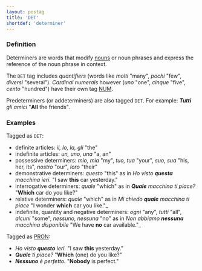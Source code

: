 ```yaml
---
layout: postag
title: 'DET'
shortdef: 'determiner'
---
```


### Definition

Determiners are words that modify [nouns](NOUN) or noun phrases and
express the reference of the noun phrase in context. 

The `DET` tag includes _quantifiers_ (words
like _molti_ "many", _pochi_ "few", _diversi_ "several"). 
_Cardinal numerals_ however (_uno_ "one", _cinque_ "five", _cento_ "hundred") have their own tag [NUM]().

Predeterminers (or addeterminers) are also tagged `DET`. For example:
_<b>Tutti</b> gli amici_ "<b>All</b> the friends".

### Examples

Tagged as `DET`:

- definite articles: _il, lo, la, gli_ "the"
- indefinite articles: _un, uno, una_ "a, an"
- possessive determiners: _mio, mia_ "my", _tuo, tua_ "your", _suo, sua_ "his, her, its", _nostro_ "our", _loro_ "their"
- demonstrative determiners: _questo_ "this" as in _Ho visto <b>questa</b> macchina ieri._ "I saw <b>this</b> car yesterday."
- interrogative determiners: _quale_ "which" as in _<b>Quale</b> macchina ti piace?_ "<b>Which</b> car do you like?"
- relative determiners: _quale_ "which" as in _Mi chiedo <b>quale</b> macchina ti piace_ "I wonder <b>which</b> car you like."_
- indefinite, quantity and negative determiners: _ogni_ "any", _tutti_ "all", _alcuni_ "some", _nessuno, nessuna_ "no" as in _Non abbiamo <b>nessuna</b> macchina disponibile_ "We have <b>no</b> car available."_

Tagged as [PRON]():

* _Ho visto <b>questo</b> ieri._ "I saw <b>this</b> yesterday."
* _<b>Quale</b> ti piace?_ "<b>Which</b> (one) do you like?"
* _<b>Nessuno</b> è perfetto._ "<b>Nobody</b> is perfect."
